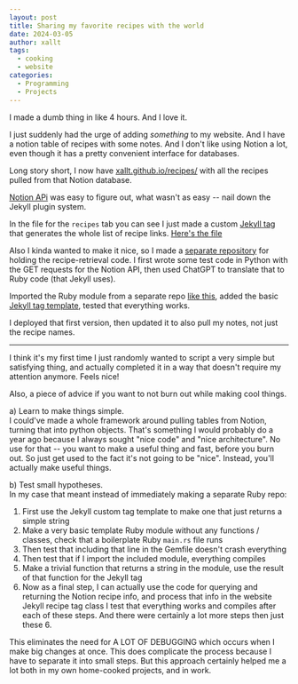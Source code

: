```yaml
---
layout: post
title: Sharing my favorite recipes with the world
date: 2024-03-05
author: xallt
tags:
  - cooking
  - website
categories:
  - Programming
  - Projects
---
```

I made a dumb thing in like 4 hours. And I love it.

I just suddenly had the urge of adding *something* to my website. And I have a notion table of recipes with some notes. And I don't like using Notion a lot, even though it has a pretty convenient interface for databases.

Long story short, I now have [xallt.github.io/recipes/](https://xallt.github.io/recipes/) with all the recipes pulled from that Notion database.

[Notion APi](https://developers.notion.com/) was easy to figure out, what wasn't as easy -- nail down the Jekyll plugin system.

In the file for the `recipes` tab you can see I just made a custom [Jekyll tag](https://jekyllrb.com/docs/plugins/tags/) that generates the whole list of recipe links. [Here's the file](https://jekyllrb.com/docs/plugins/tags/)

Also I kinda wanted to make it nice, so I made a [separate repository](https://github.com/Xallt/NotionRecipeCollector) for holding the recipe-retrieval code. I first wrote some test code in Python with the GET requests for the Notion API, then used ChatGPT to translate that to Ruby code (that Jekyll uses).

Imported the Ruby module from a separate repo [like this](https://github.com/Xallt/xallt.github.io/blob/main/Gemfile#L26), added the basic [Jekyll tag template](https://jekyllrb.com/docs/plugins/tags/), tested that everything works.

I deployed that first version, then updated it to also pull my notes, not just the recipe names.

---
I think it's my first time I just randomly wanted to script a very simple but satisfying thing, and actually completed it in a way that doesn't require my attention anymore. Feels nice!

Also, a piece of advice if you want to not burn out while making cool things.

a) Learn to make things simple. \
I could've made a whole framework around pulling tables from Notion, turning that into python objects. That's something I would probably do a year ago because I always sought "nice code" and "nice architecture". No use for that -- you want to make a useful thing and fast, before you burn out. So just get used to the fact it's not going to be "nice". Instead, you'll actually make useful things.

b) Test small hypotheses. \
In my case that meant instead of immediately making a separate Ruby repo:
1. First use the Jekyll custom tag template to make one that just returns a simple string
2. Make a very basic template Ruby module without any functions / classes, check that a boilerplate Ruby `main.rs` file runs
3. Then test that including that line in the Gemfile doesn't crash everything
4. Then test that if I import the included module, everything compiles
5. Make a trivial function that returns a string in the module, use the result of that function for the Jekyll tag
6. Now as a final step, I can actually use the code for querying and returning the Notion recipe info, and process that info in the website Jekyll recipe tag class
I test that everything works and compiles after each of these steps. And there were certainly a lot more steps then just these 6.

This eliminates the need for A LOT OF DEBUGGING which occurs when I make big changes at once. This does complicate the process because I have to separate it into small steps. But this approach certainly helped me a lot both in my own home-cooked projects, and in work.